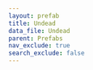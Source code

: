 ```yaml
---
layout: prefab
title: Undead
data_file: Undead
parent: Prefabs
nav_exclude: true
search_exclude: false
---
```


